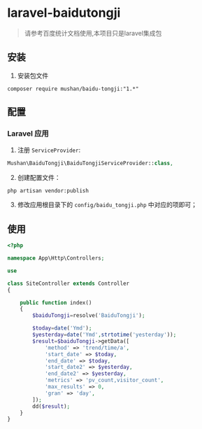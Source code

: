 # laravel-baidutongji

>请参考百度统计文档使用,本项目只是laravel集成包
## 安装

1. 安装包文件

  ```shell
  composer require mushan/baidu-tongji:"1.*"
  ```

## 配置

### Laravel 应用

1. 注册 `ServiceProvider`:

  ```php
  Mushan\BaiduTongji\BaiduTongjiServiceProvider::class,
  ```

2. 创建配置文件：

  ```shell
  php artisan vendor:publish
  ```

3. 修改应用根目录下的 `config/baidu_tongji.php` 中对应的项即可；

## 使用

```php
<?php

namespace App\Http\Controllers;

use

class SiteController extends Controller
{

    public function index()
    {
        $baiduTongji=resolve('BaiduTongji');

        $today=date('Ymd');
        $yesterday=date('Ymd',strtotime('yesterday'));
        $result=$baiduTongji->getData([
            'method' => 'trend/time/a',
            'start_date' => $today,
            'end_date' => $today,
            'start_date2' => $yesterday,
            'end_date2' => $yesterday,
            'metrics' => 'pv_count,visitor_count',
            'max_results' => 0,
            'gran' => 'day',
        ]);
        dd($result);
    }
}
```


